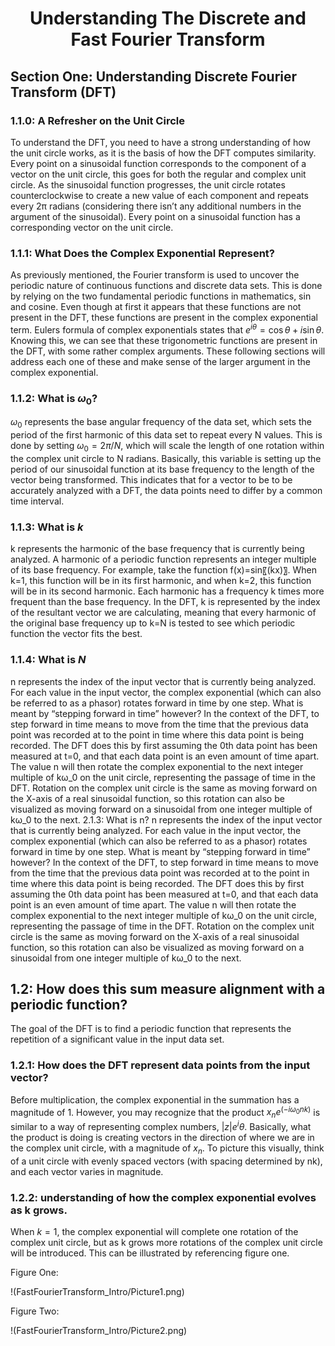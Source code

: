 <div align="center">

# Understanding The Discrete and Fast Fourier Transform

</div>

## Section One: Understanding Discrete Fourier Transform (DFT)

### 1.1.0: A Refresher on the Unit Circle

To understand the DFT, you need to have a strong understanding of how the unit circle works, as it is the basis of how the DFT computes similarity. Every point on a sinusoidal function corresponds to the component of a vector on the unit circle, this goes for both the regular and complex unit circle. As the sinusoidal function progresses, the unit circle rotates counterclockwise to create a new value of each component and repeats every 2π radians (considering there isn’t any additional numbers in the argument of the sinusoidal). Every point on a sinusoidal function has a corresponding vector on the unit circle. 

### 1.1.1: What Does the Complex Exponential Represent?

As previously mentioned, the Fourier transform is used to uncover the periodic nature of continuous functions and discrete data sets. This is done by relying on the two fundamental periodic functions in mathematics, sin and cosine. Even though at first it appears that these functions are not present in the DFT, these functions are present in the complex exponential term. Eulers formula of complex exponentials states that $e^{i\theta} = \cos\theta + i\sin\theta$. Knowing this, we can see that these trigonometric functions are present in the DFT, with some rather complex arguments. These following sections will address each one of these and make sense of the larger argument in the complex exponential. 

### 1.1.2: What is $ω_0$?

$ω_0$ represents the base angular frequency of the data set, which sets the period of the first harmonic of this data set to repeat every N values. This is done by setting $ω_0=2π/N$, which will scale the length of one rotation within the complex unit circle to N radians. Basically, this variable is setting up the period of our sinusoidal function at its base frequency to the length of the vector being transformed. This indicates that for a vector to be to be accurately analyzed with a DFT, the data points need to differ by a common time interval.

### 1.1.3: What is $k$
k represents the harmonic of the base frequency that is currently being analyzed. A harmonic of a periodic function represents an integer multiple of its base frequency. For example, take the function f(x)=sin⁡〖(kx)〗. When k=1, this function will be in its first harmonic, and when k=2, this function will be in its second harmonic. Each harmonic has a frequency k times more frequent than the base frequency. In the DFT, k is represented by the index of the resultant vector we are calculating, meaning that every harmonic of the original base frequency up to k=N is tested to see which periodic function the vector fits the best. 

### 1.1.4: What is $N$
n represents the index of the input vector that is currently being analyzed. For each value in the input vector, the complex exponential (which can also be referred to as a phasor) rotates forward in time by one step. What is meant by “stepping forward in time” however? In the context of the DFT, to step forward in time means to move from the time that the previous data point was recorded at to the point in time where this data point is being recorded. The DFT does this by first assuming the 0th data point has been measured at t=0, and that each data point is an even amount of time apart. The value n will then rotate the complex exponential to the next integer multiple of kω_0 on the unit circle, representing the passage of time in the DFT.  Rotation on the complex unit circle is the same as moving forward on the X-axis of a real sinusoidal function, so this rotation can also be visualized as moving forward on a sinusoidal from one integer multiple of kω_0 to the next. 
2.1.3: What is n?
n represents the index of the input vector that is currently being analyzed. For each value in the input vector, the complex exponential (which can also be referred to as a phasor) rotates forward in time by one step. What is meant by “stepping forward in time” however? In the context of the DFT, to step forward in time means to move from the time that the previous data point was recorded at to the point in time where this data point is being recorded. The DFT does this by first assuming the 0th data point has been measured at t=0, and that each data point is an even amount of time apart. The value n will then rotate the complex exponential to the next integer multiple of kω_0 on the unit circle, representing the passage of time in the DFT.  Rotation on the complex unit circle is the same as moving forward on the X-axis of a real sinusoidal function, so this rotation can also be visualized as moving forward on a sinusoidal from one integer multiple of kω_0 to the next. 

## 1.2: How does this sum measure alignment with a periodic function? 
The goal of the DFT is to find a periodic function that represents the repetition of a significant value in the input data set. 

### 1.2.1: How does the DFT represent data points from the input vector?
Before multiplication, the complex exponential in the summation has a magnitude of 1. However, you may recognize that the product $x_n e^(-iω_0 nk)$ is similar to a way of representing complex numbers, $|z| e^iθ$. Basically, what the product is doing is creating vectors in the direction of where we are in the complex unit circle, with a magnitude of $x_n$. To picture this visually, think of a unit circle with evenly spaced vectors (with spacing determined by nk), and each vector varies in magnitude. 

### 1.2.2: understanding of how the complex exponential evolves as k grows.  
When $k=1$, the complex exponential will complete one rotation of the complex unit circle, but as k grows more rotations of the complex unit circle will be introduced. This can be illustrated by referencing figure one. 


Figure One:

!(FastFourierTransform_Intro/Picture1.png)

Figure Two:

!(FastFourierTransform_Intro/Picture2.png)


